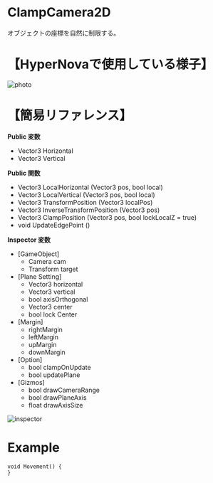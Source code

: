 # ClampCamera2D
オブジェクトの座標を自然に制限する。

# 【HyperNovaで使用している様子】
![photo](https://user-images.githubusercontent.com/62167170/135420826-ba6d20b7-b309-40db-996b-9e0dcee97285.png)

# 【簡易リファレンス】
**Public 変数**
* Vector3 Horizontal
* Vector3 Vertical

**Public 関数**
* Vector3 LocalHorizontal (Vector3 pos, bool local)
* Vector3 LocalVertical (Vector3 pos, bool local)
* Vector3 TransformPosition (Vector3 localPos)
* Vector3 InverseTransformPosition (Vector3 pos)
* Vector3 ClampPosition (Vector3 pos, bool lockLocalZ = true)
* void UpdateEdgePoint ()

**Inspector 変数**
* [GameObject]
  - Camera cam
  - Transform target
* [Plane Setting]
  - Vector3 horizontal
  - Vector3 vertical
  - bool axisOrthogonal
  - Vector3 center
  - bool lock Center
* [Margin]
  - rightMargin
  - leftMargin
  - upMargin
  - downMargin
* [Option]
  - bool clampOnUpdate
  - bool updatePlane
* [Gizmos]
  - bool drawCameraRange
  - bool drawPlaneAxis
  - float drawAxisSize


![inspector](https://user-images.githubusercontent.com/62167170/135424470-73991220-c987-4880-8ab4-7560d2b2d906.png)

# Example

```
void Movement() {
}

```
